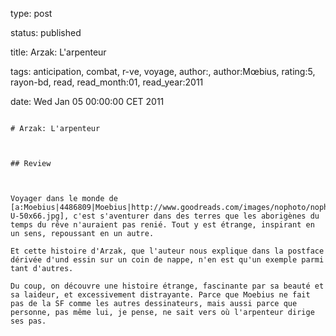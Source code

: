 type: post
status: published
title: Arzak: L'arpenteur
tags:  anticipation,  combat,  r-ve,  voyage, author:, author:Mœbius, rating:5, rayon-bd, read, read_month:01, read_year:2011
date: Wed Jan 05 00:00:00 CET 2011
~~~~~~
# Arzak: L'arpenteur

## Review

Voyager dans le monde de [a:Moebius|4486809|Moebius|http://www.goodreads.com/images/nophoto/nophoto-U-50x66.jpg], c'est s'aventurer dans des terres que les aborigènes du temps du rêve n'auraient pas renié. Tout y est étrange, inspirant en un sens, repoussant en un autre.  
Et cette histoire d'Arzak, que l'auteur nous explique dans la postface dérivée d'und essin sur un coin de nappe, n'en est qu'un exemple parmi tant d'autres.  
Du coup, on découvre une histoire étrange, fascinante par sa beauté et sa laideur, et excessivement distrayante. Parce que Moebius ne fait pas de la SF comme les autres dessinateurs, mais aussi parce que personne, pas même lui, je pense, ne sait vers où l'arpenteur dirige ses pas.